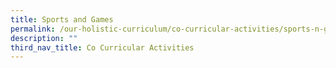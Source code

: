 ```yaml
---
title: Sports and Games
permalink: /our-holistic-curriculum/co-curricular-activities/sports-n-games/basketball
description: ""
third_nav_title: Co Curricular Activities
---
```


